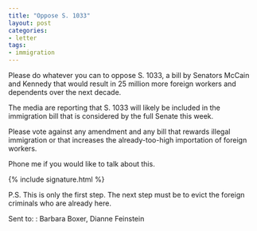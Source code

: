 ```yaml
---
title: "Oppose S. 1033"
layout: post
categories:
- letter
tags:
- immigration
---
```


Please do whatever you can to oppose S. 1033, a bill by Senators McCain and Kennedy that would result in 25 million more foreign workers and dependents over the next decade.

The media are reporting that S. 1033 will likely be included in the immigration bill that is considered by the full Senate this week.

Please vote against any amendment and any bill that rewards illegal immigration or that increases the already-too-high importation of foreign workers.

Phone me if you would like to talk about this.

{% include signature.html %}

P.S. This is only the first step. The next step must be to evict the foreign criminals who are already here.

Sent to:
: Barbara Boxer, Dianne Feinstein
